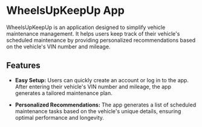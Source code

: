 # WheelsUpKeepUp App

WheelsUpKeepUp is an application designed to simplify vehicle maintenance management. It helps users keep track of their vehicle's scheduled maintenance by providing personalized recommendations based on the vehicle's VIN number and mileage.

## Features

- **Easy Setup:** Users can quickly create an account or log in to the app. After entering their vehicle's VIN number and mileage, the app generates a tailored maintenance plan.

- **Personalized Recommendations:** The app generates a list of scheduled maintenance tasks based on the vehicle's unique details, ensuring optimal performance and longevity.
